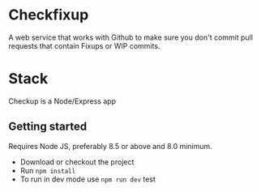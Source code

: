 # Checkfixup

A web service that works with Github to make sure you don't commit pull requests that contain Fixups or WIP commits.

# Stack
Checkup is a Node/Express app

## Getting started

Requires Node JS, preferably 8.5 or above and 8.0 minimum.

* Download or checkout the project
* Run `npm install` 
* To run in dev mode use `npm run dev`
test
